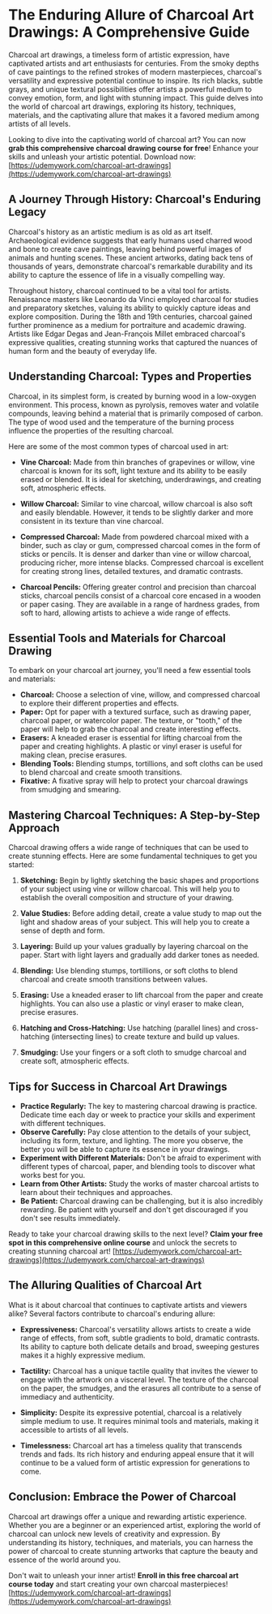 # The Enduring Allure of Charcoal Art Drawings: A Comprehensive Guide

Charcoal art drawings, a timeless form of artistic expression, have captivated artists and art enthusiasts for centuries. From the smoky depths of cave paintings to the refined strokes of modern masterpieces, charcoal's versatility and expressive potential continue to inspire. Its rich blacks, subtle grays, and unique textural possibilities offer artists a powerful medium to convey emotion, form, and light with stunning impact. This guide delves into the world of charcoal art drawings, exploring its history, techniques, materials, and the captivating allure that makes it a favored medium among artists of all levels.

Looking to dive into the captivating world of charcoal art? You can now **grab this comprehensive charcoal drawing course for free**! Enhance your skills and unleash your artistic potential. Download now: [https://udemywork.com/charcoal-art-drawings](https://udemywork.com/charcoal-art-drawings)

## A Journey Through History: Charcoal's Enduring Legacy

Charcoal's history as an artistic medium is as old as art itself. Archaeological evidence suggests that early humans used charred wood and bone to create cave paintings, leaving behind powerful images of animals and hunting scenes. These ancient artworks, dating back tens of thousands of years, demonstrate charcoal's remarkable durability and its ability to capture the essence of life in a visually compelling way.

Throughout history, charcoal continued to be a vital tool for artists. Renaissance masters like Leonardo da Vinci employed charcoal for studies and preparatory sketches, valuing its ability to quickly capture ideas and explore composition. During the 18th and 19th centuries, charcoal gained further prominence as a medium for portraiture and academic drawing. Artists like Edgar Degas and Jean-François Millet embraced charcoal's expressive qualities, creating stunning works that captured the nuances of human form and the beauty of everyday life.

## Understanding Charcoal: Types and Properties

Charcoal, in its simplest form, is created by burning wood in a low-oxygen environment. This process, known as pyrolysis, removes water and volatile compounds, leaving behind a material that is primarily composed of carbon. The type of wood used and the temperature of the burning process influence the properties of the resulting charcoal.

Here are some of the most common types of charcoal used in art:

*   **Vine Charcoal:** Made from thin branches of grapevines or willow, vine charcoal is known for its soft, light texture and its ability to be easily erased or blended. It is ideal for sketching, underdrawings, and creating soft, atmospheric effects.

*   **Willow Charcoal:** Similar to vine charcoal, willow charcoal is also soft and easily blendable. However, it tends to be slightly darker and more consistent in its texture than vine charcoal.

*   **Compressed Charcoal:** Made from powdered charcoal mixed with a binder, such as clay or gum, compressed charcoal comes in the form of sticks or pencils. It is denser and darker than vine or willow charcoal, producing richer, more intense blacks. Compressed charcoal is excellent for creating strong lines, detailed textures, and dramatic contrasts.

*   **Charcoal Pencils:** Offering greater control and precision than charcoal sticks, charcoal pencils consist of a charcoal core encased in a wooden or paper casing. They are available in a range of hardness grades, from soft to hard, allowing artists to achieve a wide range of effects.

## Essential Tools and Materials for Charcoal Drawing

To embark on your charcoal art journey, you'll need a few essential tools and materials:

*   **Charcoal:** Choose a selection of vine, willow, and compressed charcoal to explore their different properties and effects.
*   **Paper:** Opt for paper with a textured surface, such as drawing paper, charcoal paper, or watercolor paper. The texture, or "tooth," of the paper will help to grab the charcoal and create interesting effects.
*   **Erasers:** A kneaded eraser is essential for lifting charcoal from the paper and creating highlights. A plastic or vinyl eraser is useful for making clean, precise erasures.
*   **Blending Tools:** Blending stumps, tortillions, and soft cloths can be used to blend charcoal and create smooth transitions.
*   **Fixative:** A fixative spray will help to protect your charcoal drawings from smudging and smearing.

## Mastering Charcoal Techniques: A Step-by-Step Approach

Charcoal drawing offers a wide range of techniques that can be used to create stunning effects. Here are some fundamental techniques to get you started:

1.  **Sketching:** Begin by lightly sketching the basic shapes and proportions of your subject using vine or willow charcoal. This will help you to establish the overall composition and structure of your drawing.

2.  **Value Studies:** Before adding detail, create a value study to map out the light and shadow areas of your subject. This will help you to create a sense of depth and form.

3.  **Layering:** Build up your values gradually by layering charcoal on the paper. Start with light layers and gradually add darker tones as needed.

4.  **Blending:** Use blending stumps, tortillions, or soft cloths to blend charcoal and create smooth transitions between values.

5.  **Erasing:** Use a kneaded eraser to lift charcoal from the paper and create highlights. You can also use a plastic or vinyl eraser to make clean, precise erasures.

6.  **Hatching and Cross-Hatching:** Use hatching (parallel lines) and cross-hatching (intersecting lines) to create texture and build up values.

7.  **Smudging:** Use your fingers or a soft cloth to smudge charcoal and create soft, atmospheric effects.

## Tips for Success in Charcoal Art Drawings

*   **Practice Regularly:** The key to mastering charcoal drawing is practice. Dedicate time each day or week to practice your skills and experiment with different techniques.
*   **Observe Carefully:** Pay close attention to the details of your subject, including its form, texture, and lighting. The more you observe, the better you will be able to capture its essence in your drawings.
*   **Experiment with Different Materials:** Don't be afraid to experiment with different types of charcoal, paper, and blending tools to discover what works best for you.
*   **Learn from Other Artists:** Study the works of master charcoal artists to learn about their techniques and approaches.
*   **Be Patient:** Charcoal drawing can be challenging, but it is also incredibly rewarding. Be patient with yourself and don't get discouraged if you don't see results immediately.

Ready to take your charcoal drawing skills to the next level? **Claim your free spot in this comprehensive online course** and unlock the secrets to creating stunning charcoal art! [https://udemywork.com/charcoal-art-drawings](https://udemywork.com/charcoal-art-drawings)

## The Alluring Qualities of Charcoal Art

What is it about charcoal that continues to captivate artists and viewers alike? Several factors contribute to charcoal's enduring allure:

*   **Expressiveness:** Charcoal's versatility allows artists to create a wide range of effects, from soft, subtle gradients to bold, dramatic contrasts. Its ability to capture both delicate details and broad, sweeping gestures makes it a highly expressive medium.

*   **Tactility:** Charcoal has a unique tactile quality that invites the viewer to engage with the artwork on a visceral level. The texture of the charcoal on the paper, the smudges, and the erasures all contribute to a sense of immediacy and authenticity.

*   **Simplicity:** Despite its expressive potential, charcoal is a relatively simple medium to use. It requires minimal tools and materials, making it accessible to artists of all levels.

*   **Timelessness:** Charcoal art has a timeless quality that transcends trends and fads. Its rich history and enduring appeal ensure that it will continue to be a valued form of artistic expression for generations to come.

## Conclusion: Embrace the Power of Charcoal

Charcoal art drawings offer a unique and rewarding artistic experience. Whether you are a beginner or an experienced artist, exploring the world of charcoal can unlock new levels of creativity and expression. By understanding its history, techniques, and materials, you can harness the power of charcoal to create stunning artworks that capture the beauty and essence of the world around you.

Don't wait to unleash your inner artist! **Enroll in this free charcoal art course today** and start creating your own charcoal masterpieces! [https://udemywork.com/charcoal-art-drawings](https://udemywork.com/charcoal-art-drawings)

